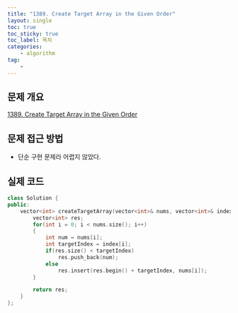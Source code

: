 ```yaml
---
title: "1389. Create Target Array in the Given Order"
layout: single
toc: true
toc_sticky: true
toc_label: 목차
categories:     
    - algorithm
tag:
    - 
---
```


## 문제 개요

[1389. Create Target Array in the Given Order](https://leetcode.com/problems/create-target-array-in-the-given-order/description/)


## 문제 접근 방법
- 단순 구현 문제라 어렵지 않았다.


## 실제 코드

```c++
class Solution {
public:
    vector<int> createTargetArray(vector<int>& nums, vector<int>& index) {
        vector<int> res;
        for(int i = 0; i < nums.size(); i++)
        {
            int num = nums[i];
            int targetIndex = index[i];
            if(res.size() < targetIndex)
                res.push_back(num);
            else
                res.insert(res.begin() + targetIndex, nums[i]);
        }

        return res;
    }
};
```